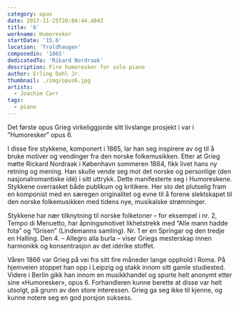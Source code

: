 ```yaml
---
category: opus
date: 2017-11-25T20:04:44.484Z
title: '6'
workname: Humoresker
startDate: '15.6'
location: 'Troldhaugen'
composedin: '1865'
dedicatedTo: 'Rikard Nordraak'
description: Fire humoresker for solo piano
author: Erling Dahl Jr.
thumbnail: ./img/opus6.jpg
artists:
  - Joachim Carr
tags:
  - piano
---
```

Det første opus Grieg virkeliggjorde sitt livslange prosjekt i var i ”Humoresker” opus 6.

I disse fire stykkene, komponert i 1865, lar han seg inspirere av og til å bruke motiver og vendinger fra den norske folkemusikken. Etter at Grieg møtte Rickard Nordraak i København sommeren 1864, fikk livet hans ny retning og mening. Han skulle vende seg mot det norske og personlige (den nasjonalromantiske idé) i sitt uttrykk. Dette manifesterte seg i Humoreskene. Stykkene overrasket både publikum og kritikere. Her sto det plutselig fram en komponist med en særegen originalitet og evne til å forene slektskapet til den norske folkemusikken med tidens nye, musikalske strømninger.

Stykkene har nær tilknytning til norske folketoner – for eksempel i nr. 2, Tempo di Menuetto, har åpningsmotivet likhetstrekk med ”Alle mann hadde fota” og ”Grisen” (Lindemanns samling). Nr. 1 er en Springar og den tredje en Halling. Den 4. – Allegro alla burla – viser Griegs mesterskap innen harmonikk og konsentrasjon av det idérike stoffet.

Våren 1866 var Grieg på vei fra sitt fire måneder lange opphold i Roma. På hjemveien stoppet han opp i Leipzig og stakk innom sitt gamle studiested. Videre i Berlin gikk han innom en musikkhandel og spurte helt anonymt etter sine «Humoresker», opus 6. Forhandleren kunne berette at disse var helt utsolgt, på grunn av den store interessen. Grieg ga seg ikke til kjenne, og kunne notere seg en god porsjon suksess.  
